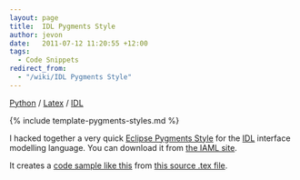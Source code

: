```yaml
---
layout: page
title:  IDL Pygments Style
author: jevon
date:   2011-07-12 11:20:55 +12:00
tags:
  - Code Snippets
redirect_from:
  - "/wiki/IDL Pygments Style"
---
```


[Python](Python.md) / [Latex](Latex.md) / [IDL](idl.md)

{% include template-pygments-styles.md %}

I hacked together a very quick [Eclipse Pygments Style](Eclipse_Pygments_Style.md) for the [IDL](idl.md) interface modelling language. You can download it from <a href="http://code.google.com/p/iaml/source/browse/trunk/org.openiaml.docs.tools/latex/pygments-idl/">the IAML site</a>.

It creates a <a href="http://iaml.googlecode.com/svn/trunk/org.openiaml.docs.tools/latex/pygments-idl/code-sample-idl.pdf">code sample like this</a> from <a href="http://code.google.com/p/iaml/source/browse/trunk/org.openiaml.docs.tools/latex/pygments-idl/code-sample.tex">this source .tex file</a>.
